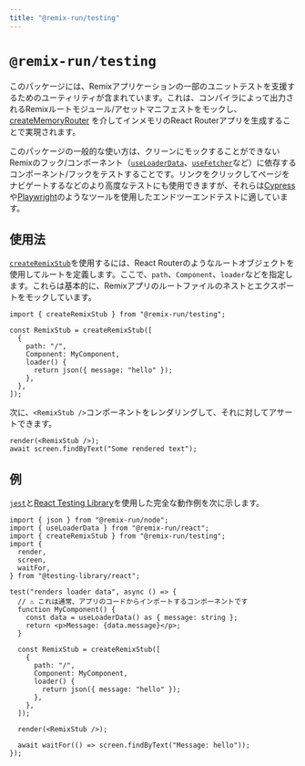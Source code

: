 ```yaml
---
title: "@remix-run/testing"
---
```


# `@remix-run/testing`

このパッケージには、Remixアプリケーションの一部のユニットテストを支援するためのユーティリティが含まれています。これは、コンパイラによって出力されるRemixルートモジュール/アセットマニフェストをモックし、[createMemoryRouter][create-memory-router] を介してインメモリのReact Routerアプリを生成することで実現されます。

このパッケージの一般的な使い方は、クリーンにモックすることができないRemixのフック/コンポーネント（[`useLoaderData`][use-loader-data]、[`useFetcher`][use-fetcher]など）に依存するコンポーネント/フックをテストすることです。リンクをクリックしてページをナビゲートするなどのより高度なテストにも使用できますが、それらは[Cypress][cypress]や[Playwright][playwright]のようなツールを使用したエンドツーエンドテストに適しています。

## 使用法

[`createRemixStub`][create-remix-stub]を使用するには、React Routerのようなルートオブジェクトを使用してルートを定義します。ここで、`path`、`Component`、`loader`などを指定します。これらは基本的に、Remixアプリのルートファイルのネストとエクスポートをモックしています。

```tsx
import { createRemixStub } from "@remix-run/testing";

const RemixStub = createRemixStub([
  {
    path: "/",
    Component: MyComponent,
    loader() {
      return json({ message: "hello" });
    },
  },
]);
```

次に、`<RemixStub />`コンポーネントをレンダリングして、それに対してアサートできます。

```tsx
render(<RemixStub />);
await screen.findByText("Some rendered text");
```

## 例

[`jest`][jest]と[React Testing Library][rtl]を使用した完全な動作例を次に示します。

```tsx
import { json } from "@remix-run/node";
import { useLoaderData } from "@remix-run/react";
import { createRemixStub } from "@remix-run/testing";
import {
  render,
  screen,
  waitFor,
} from "@testing-library/react";

test("renders loader data", async () => {
  // ⚠️ これは通常、アプリのコードからインポートするコンポーネントです
  function MyComponent() {
    const data = useLoaderData() as { message: string };
    return <p>Message: {data.message}</p>;
  }

  const RemixStub = createRemixStub([
    {
      path: "/",
      Component: MyComponent,
      loader() {
        return json({ message: "hello" });
      },
    },
  ]);

  render(<RemixStub />);

  await waitFor(() => screen.findByText("Message: hello"));
});
```

[create-memory-router]: https://reactrouter.com/v6/routers/create-memory-router
[use-loader-data]: ../hooks/use-loader-data
[use-fetcher]: ../hooks/use-fetcher
[cypress]: https://www.cypress.io
[playwright]: https://playwright.dev
[create-remix-stub]: ../utils/create-remix-stub
[jest]: https://jestjs.io
[rtl]: https://testing-library.com/docs/react-testing-library/intro

